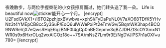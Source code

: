 夜晚散步，与两位手握束花的小女孩擦肩而过，她们转头送了我一朵。
Life is beautiful now![sticker](aru/61)能开心一个月。
[encrypt]
U2FsdGVkX1+/I6TO2pzhjpxBVwbva+xphSl/FyDaPuNL0V7aXO68TDfK5YHvNz3t4YMEpCB8cc5y3SuP/EoQ6ulWWePxiPt2eTmVGv/5BqmWK3hap4BCQ9NWReVjX7eQwsRHqE6qzBNF0I4gCp0nBEGepmv3qBZJDHZtScOYXmxN1WR0s9x6HxrOLq2wxAlCOz18o++7SA/mNsZ7Lm9r3E/NgDVJlPS7n1aOXf+u780=
[/encrypt]
